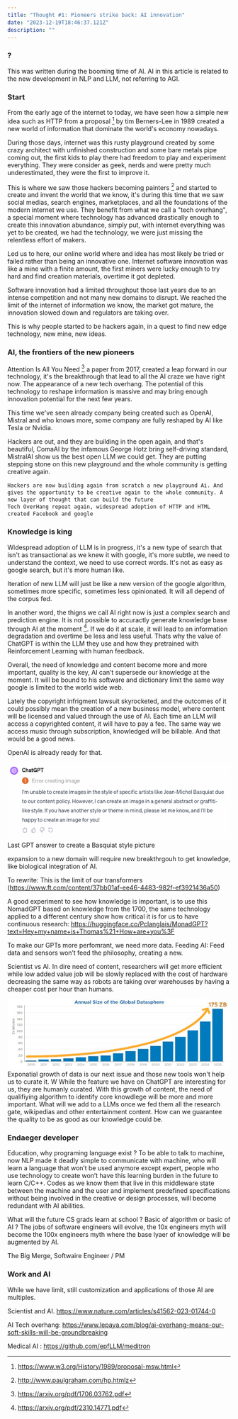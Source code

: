 ```yaml
---
title: "Thought #1: Pioneers strike back: AI innovation"
date: "2023-12-19T18:46:37.121Z"
description: ""
---
```


### ?
This was written during the booming time of AI.
AI in this article is related to the new development in NLP and LLM, not referring to AGI.

### Start
From the early age of the internet to today, we have seen how a simple new idea such as HTTP from a proposal [^1] by tim Berners-Lee in 1989 created a new world of information that dominate the world's economy nowadays.

During those days, internet was this rusty playground created by some crazy architect with unfinished construction and some bare metals pipe coming out, the first kids to play there had freedom to play and experiment everything. They were consider as geek, nerds and were pretty much underestimated, they were the first to improve it.

This is where we saw those hackers becoming painters [^2] and started to create and invent the world that we know, it's during this time that we saw social medias, search engines, marketplaces, and all the foundations of the modern internet we use. They benefit from what we call a "tech overhang", a special moment where technology has advanced drastically enough to create this innovation abundance, simply put, with internet everything was yet to be created, we had the technology, we were just missing the relentless effort of makers.

Led us to here, our online world where and idea has most likely be tried or failed rather than being an innovative one. Internet software innovation was like a mine with a finite amount, the first miners were lucky enough to try hard and find creation materials, overtime it got depleted.

 Software innovation had a limited throughput those last years due to an intense competition and not many new domains to disrupt. We reached the limit of the internet of information we know, the market got mature, the innovation slowed down and regulators are taking over. 

This is why people started to be hackers again, in a quest to find new edge technology, new mine, new ideas.

### AI, the frontiers of the new pioneers

Attention Is All You Need [^3] a paper from 2017, created a leap forward in our technology, it's the breakthrough that lead to all the AI craze we have right now. The appearance of a new tech overhang. The potential of this technology to reshape information is massive and may bring enough innovation potential for the next few years.

This time we've seen already company being created such as OpenAI, Mistral and who knows more, some company are fully reshaped by AI like Tesla or Nvidia.

Hackers are out, and they are building in the open again, and that's beautiful, ComaAI by the infamous George Hotz bring self-driving standard, MistralAI show us the best open LLM we could get.
They are putting stepping stone on this new playground and the whole community is getting creative again.

```
Hackers are now building again from scratch a new playground Ai. And gives the opportunity to be creative again to the whole community. A new layer of thought that can build the future
Tech OverHang repeat again, widespread adoption of HTTP and HTML created Facebook and google
```

### Knowledge is king

Widespread adoption of LLM is in progress, it's a new type of search that isn't as transactional as we knew it with google, it's more subtle, we need to understand the context, we need to use correct words. It's not as easy as google search, but it's more human like.

Iteration of new LLM will just be like a new version of the google algorithm, sometimes more specific, sometimes less opinionated. It will all depend of the corpus fed.

In another word, the thigns we call AI right now is just a complex search and prediction engine. It is not possible to accuractly generate knowledge base through AI at the moment [^4]. If we do it at scale, it will lead to an information degradation and overtime be less and less useful. Thats why the value of ChatGPT is within the LLM they use and how they pretrained with Reinforcement Learning with human feedback.

Overall, the need of knowledge and content become more and more important, quality is the key, AI can’t supersede our knowledge at the moment. It will be bound to his software and dictionary limit the same way google is limited to the world wide web.

Lately the copyright infrigment lawsuit skyrocketed, and the outcomes of it could possibly mean the creation of a new business model, where content will be licensed and valued through the use of AI. Each time an LLM will access a copyrighted content, it will have to pay a fee. The same way we access music through subscription, knowledged will be billable. And that would be a good news.

OpenAI is already ready for that.

![img_1.png](img_1.png)
Last GPT answer to create a Basquiat style picture


expansion to a new domain will require new breakthrgouh to get knowledge, like biological integration of AI.

To rewrite:
This is the limit of our transformers (https://www.ft.com/content/37bb01af-ee46-4483-982f-ef3921436a50)

A good experiment to see how knowledge is important, is to use this NomadGPT based on knowledge from the 1700, the same technology applied to a different century show how critical it is for us to have continuous research: https://huggingface.co/Pclanglais/MonadGPT?text=Hey+my+name+is+Thomas%21+How+are+you%3F

To make our GPTs more perfomrant, we need more data. Feeding AI: Feed data and sensors won’t feed the philosophy, creating a new.

Scientist vs AI. In dire need of content, researchers will get more efficient while low added value job will be slowly replaced with the cost of hardware decreasing the same way as robots are taking over warehouses by having a cheaper cost per hour than humans.

![img.png](img.png)
Exponatial growth of data is our next issue and those new tools won't help us to curate it. W
While the feature we have on ChatGPT are interesting for us, they are humanly curated. With this growth of content, the need of qualifiying algorithm to identify core knowdlege will be more and more important. What will we add to a LLMs once we fed them all the research gate, wikipedias and other entertainment content. How can we guarantee the quality to be as good as our knowledge could be.

### Endaeger developer


Education, why programing language exist ? To be able to talk to machine, now NLP made it deadly simple to communicate with machine, who will learn a language that won’t be used anymore except expert, people who use technology to create won’t have this learning burden in the future to learn C/C++. Codes as we know them that live in this middleware state between the machine and the user and implement predefined specifications without being involved in the creative or design processes, will become redundant with AI abilities.


What will the future CS grads learn at school ? Basic of algorithm or basic of AI ? The jobs of software engineers will evolve, the 10x engineers myth will become the 100x engineers myth where the base lyaer of knowledge will be augmented by AI.

The Big Merge, Softwaire Engineer / PM
### Work and AI

While we have limit, still customization and applications of those AI are multiples.

Scientist and AI. https://www.nature.com/articles/s41562-023-01744-0

AI Tech overhang:
https://www.lepaya.com/blog/ai-overhang-means-our-soft-skills-will-be-groundbreaking

Medical AI : https://github.com/epfLLM/meditron

[^1]: https://www.w3.org/History/1989/proposal-msw.html
[^2]: http://www.paulgraham.com/hp.htmlz
[^3]: https://arxiv.org/pdf/1706.03762.pdf
[^4]: https://arxiv.org/pdf/2310.14771.pdf
